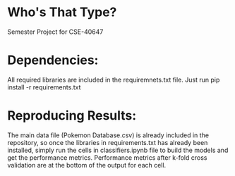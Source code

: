 # Who's That Type?
Semester Project for CSE-40647

# Dependencies:
All required libraries are included in the requiremnets.txt file. Just run pip install -r requirements.txt

# Reproducing Results:
The main data file (Pokemon Database.csv) is already included in the repository, so once the libraries in requirements.txt has already been installed, simply run the cells in classifiers.ipynb file to build the models and get the performance metrics. Performance metrics after k-fold cross validation are at the bottom of the output for each cell.
